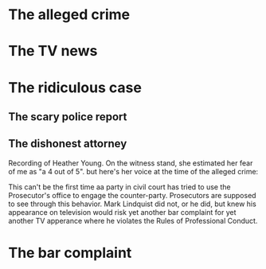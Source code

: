 # The alleged crime

# The TV news

# The ridiculous case

## The scary police report

## The dishonest attorney

Recording of Heather Young.
On the witness stand, she estimated her fear of me
as "a 4 out of 5". but here's her voice at the time
of the alleged crime:

This can't be the first time aa party in civil court
has tried to use the Prosecutor's office to engage
the counter-party. Prosecutors are supposed to see
through this behavior. Mark Lindquist did not,
or he did, but knew his appearance on television
would risk yet another bar complaint for yet another
TV apperance where he violates the Rules of 
Professional Conduct.

# The bar complaint



